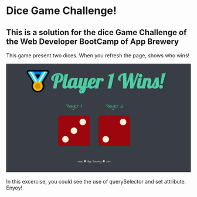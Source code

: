 # Dice Game Challenge!

## This is a solution for the dice Game Challenge of the Web Developer BootCamp of App Brewery

This game present two dices. When you refresh the page, shows who wins!

![](images/capture_site.png)

In this excercise, you could see the use of querySelector and set attribute.
Enyoy!
